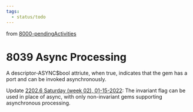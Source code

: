 ```yaml
---
tags:
  - status/todo
---
```

from [8000-pendingActivities](8000-pendingActivities.md)
# 8039 Async Processing

A descriptor-ASYNC$bool attriute, when true, indicates that the gem has a port and can be invoked asynchronously.

Update [2202.6 Saturday (week 02), 01-15-2022](../6blog/22/22-1%20Q1/2202/2202.6%20Saturday%20(week%2002),%2001-15-2022.md):
The invariant flag can be used in place of async, with only non-invariant gems supporting asynchronous processing.